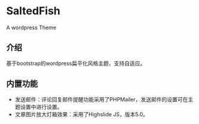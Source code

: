 # SaltedFish
A wordpress Theme

## 介绍
基于bootstrap的wordpress扁平化风格主题，支持自适应。

## 内置功能
* 发送邮件：评论回复邮件提醒功能采用了PHPMailer，发送邮件的设置可在主题设置中进行设置。
* 文章图片放大灯箱效果：采用了Highslide JS，版本5.0。

